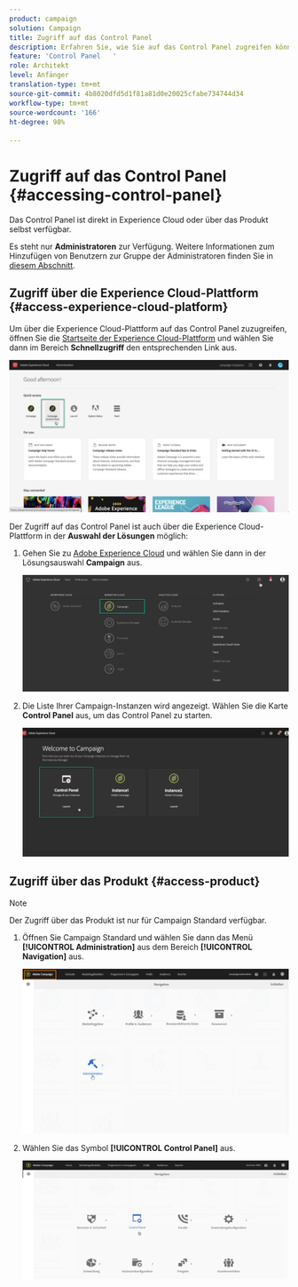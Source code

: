 ```yaml
---
product: campaign
solution: Campaign
title: Zugriff auf das Control Panel
description: Erfahren Sie, wie Sie auf das Control Panel zugreifen können.
feature: 'Control Panel   '
role: Architekt
level: Anfänger
translation-type: tm+mt
source-git-commit: 4b8020dfd5d1f81a81d0e20025cfabe734744d34
workflow-type: tm+mt
source-wordcount: '166'
ht-degree: 98%

---
```



# Zugriff auf das Control Panel {#accessing-control-panel}

Das Control Panel ist direkt in Experience Cloud oder über das Produkt selbst verfügbar.

Es steht nur **Administratoren** zur Verfügung. Weitere Informationen zum Hinzufügen von Benutzern zur Gruppe der Administratoren finden Sie in [diesem Abschnitt](../../discover/using/managing-permissions.md).

## Zugriff über die Experience Cloud-Plattform {#access-experience-cloud-platform}

Um über die Experience Cloud-Plattform auf das Control Panel zuzugreifen, öffnen Sie die [Startseite der Experience Cloud-Plattform](https://experiencecloud.adobe.com/) und wählen Sie dann im Bereich **Schnellzugriff** den entsprechenden Link aus.

![](assets/do-not-localize/quickaccess.png)

Der Zugriff auf das Control Panel ist auch über die Experience Cloud-Plattform in der **Auswahl der Lösungen** möglich:

1. Gehen Sie zu [Adobe Experience Cloud](https://experiencecloud.adobe.com/) und wählen Sie dann in der Lösungsauswahl **Campaign** aus.

   ![](assets/do-not-localize/control_panel_access1.png)

1. Die Liste Ihrer Campaign-Instanzen wird angezeigt. Wählen Sie die Karte **Control Panel** aus, um das Control Panel zu starten.

   ![](assets/do-not-localize/control_panel_access2.png)

## Zugriff über das Produkt {#access-product}

>[!NOTE]
>
>Der Zugriff über das Produkt ist nur für Campaign Standard verfügbar.

1. Öffnen Sie Campaign Standard und wählen Sie dann das Menü **[!UICONTROL Administration]** aus dem Bereich **[!UICONTROL Navigation]** aus.

   ![](assets/control_panel_access3.png)

1. Wählen Sie das Symbol **[!UICONTROL Control Panel]** aus.

   ![](assets/control_panel_access4.png)
